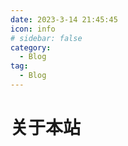 ```yaml
---
date: 2023-3-14 21:45:45
icon: info
# sidebar: false
category:
  - Blog
tag:
  - Blog
---
```

# 关于本站
